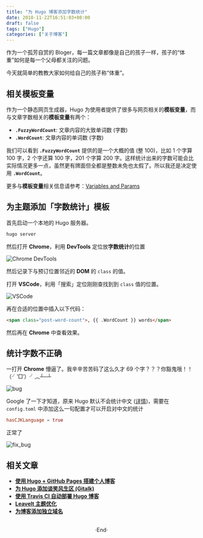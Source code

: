 ```yaml
---
title: "为 Hugo 博客添加字数统计"
date: 2018-11-22T16:51:03+08:00
draft: false
tags: ["Hugo"]
categories: ["关于博客"]
---
```

<!-- 
<img alt="" src="https://mogeko.github.io/images/033/" >
<span class="spoiler" ></span>
&emsp;&emsp;
 -->

作为一个孤芳自赏的 Bloger，每一篇文章都像是自己的孩子一样，孩子的“体重”如何是每一个父母都关注的问题。

今天就简单的教教大家如何给自己的孩子称“体重”。

<!-- more -->

## 相关模板变量

作为一个静态网页生成器，Hugo 为使用者提供了很多与网页相关的**模板变量**，而与文章字数相关的**模板变量**有两个：

- **`.FuzzyWordCount`**: 文章内容的大致单词数 (字数)
- **`.WordCount`**: 文章内容的单词数 (字数)

我们可以看到 **`.FuzzyWordCount`** 提供的是一个大概的值 (整 100)，比如 1 个字算 100 字，2 个字还算 100 字，201 个字算 200 字。这样统计出来的字数可能会比实际情况更多一点，虽然更有牌面但全都是整数未免也太假了。所以我还是决定使用 **`.WordCount`**。

更多与**模板变量**相关信息请参考：[Variables and Params](https://gohugo.io/variables/)

## 为主题添加「字数统计」模板

首先启动一个本地的 Hugo 服务器。

```bash
hugo server
```

然后打开 **Chrome**，利用 **DevTools** 定位放**字数统计**的位置

<img alt="Chrome DevTools" src="https://mogeko.github.io/images/033/devtools.png" >

然后记录下与预订位置邻近的 **DOM** 的 `class` 的值。

打开 **VSCode**，利用「搜索」定位刚刚查找到到 `class` 值的位置。

<img alt="VSCode" src="https://mogeko.github.io/images/033/vscode.png" >

再在合适的位置中插入以下代码：

```html
<span class="post-word-count">, {{ .WordCount }} words</span>
```

然后再在 **Chrome** 中查看效果。

## 统计字数不正确

一打开 **Chrome** 懵逼了。我辛辛苦苦码了这么久才 69 个字？？？<span class="spoiler" >你豁鬼哦！！（╯‵□′）╯︵┴─┴</span>

<img alt="bug" src="https://mogeko.github.io/images/033/bug.png" >

Google 了一下才知道，原来 Hugo 默认不会统计中文 ([详情](https://github.com/nodejh/hugo-theme-cactus-plus/issues/18))，需要在`config.toml` 中添加这么一句配置才可以开启对中文的统计

```toml
hasCJKLanguage = true
```

正常了

<img alt="fix_bug" src="https://mogeko.github.io/images/033/fix_bug.png" >

## 相关文章

- [**使用 Hugo + GitHub Pages 搭建个人博客**](http://localhost:1313/2018/018/)
- [**为 Hugo 添加谈笑风生区 (Gitalk)**](https://mogeko.github.io/2018/024/)
- [**使用 Travis CI 自动部署 Hugo 博客**](https://mogeko.github.io/2018/028/)
- [**Leavelt 主题优化**](https://mogeko.github.io/2018/025/)
- [**为博客添加独立域名**](https://mogeko.me/2019/048/)

<br>

<center>  ·End·  </center>